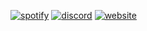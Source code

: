 [![spotify](https://img.shields.io/badge/Spotify-1ED760?&style=for-the-badge&logo=spotify&logoColor=white)](https://open.spotify.com/user/31ny23xbsuwkz5htrljh3mmwnpym?si=55fb431d4ca44d5c)
[![discord](https://img.shields.io/badge/Discord-5865F2?style=for-the-badge&logo=discord&logoColor=white)](https://discord.com/users/964097744350351390)
[![website](https://img.shields.io/badge/website-000000?style=for-the-badge&logo=About.me&logoColor=white)](https://1847world.github.io)
